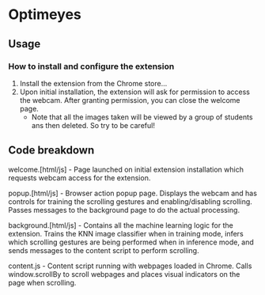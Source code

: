 # Optimeyes

## Usage

### How to install and configure the extension

1. Install the extension from the Chrome store...
1. Upon initial installation, the extension will ask for permission to access
the webcam. After granting permission, you can close the welcome page.
   * Note  that all the images taken will be viewed by a group of students 
     ans then deleted. 
     So try to be careful!


## Code breakdown

welcome.[html/js] - Page launched on initial extension installation which
requests webcam access for the extension.

popup.[html/js] - Browser action popup page. Displays the webcam and has
controls for training the scrolling gestures and enabling/disabling scrolling.
Passes messages to the background page to do the actual processing.

background.[html/js] - Contains all the machine learning logic for the
extension. Trains the KNN image classifier when in training mode, infers which
scrolling gestures are being performed when in inference mode, and sends
messages to the content script to perform scrolling.

content.js - Content script running with webpages loaded in Chrome. Calls
window.scrollBy to scroll webpages and places visual indicators on the page when
scrolling.

